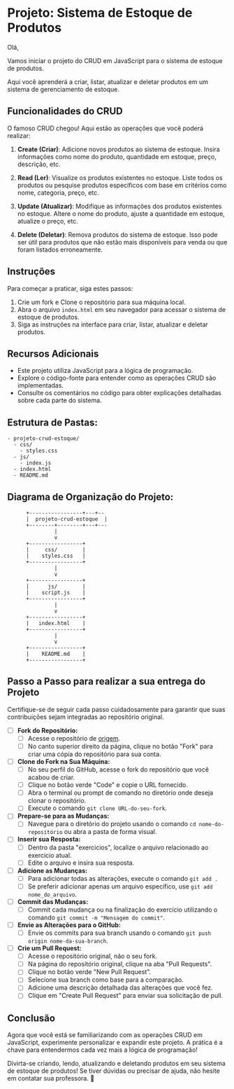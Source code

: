# Projeto: Sistema de Estoque de Produtos

Olá, 

Vamos iniciar o projeto do CRUD em JavaScript para o sistema de estoque de produtos.

Aqui você aprenderá a criar, listar, atualizar e deletar produtos em um sistema de gerenciamento de estoque.

## Funcionalidades do CRUD

O famoso CRUD chegou! Aqui estão as operações que você poderá realizar:

1. **Create (Criar)**: Adicione novos produtos ao sistema de estoque. Insira informações como nome do produto, quantidade em estoque, preço, descrição, etc.

2. **Read (Ler)**: Visualize os produtos existentes no estoque. Liste todos os produtos ou pesquise produtos específicos com base em critérios como nome, categoria, preço, etc.

3. **Update (Atualizar)**: Modifique as informações dos produtos existentes no estoque. Altere o nome do produto, ajuste a quantidade em estoque, atualize o preço, etc.

4. **Delete (Deletar)**: Remova produtos do sistema de estoque. Isso pode ser útil para produtos que não estão mais disponíveis para venda ou que foram listados erroneamente.

## Instruções

Para começar a praticar, siga estes passos:

1. Crie um fork e Clone o repositório para sua máquina local.
2. Abra o arquivo `index.html` em seu navegador para acessar o sistema de estoque de produtos.
3. Siga as instruções na interface para criar, listar, atualizar e deletar produtos.

## Recursos Adicionais

- Este projeto utiliza JavaScript para a lógica de programação.
- Explore o código-fonte para entender como as operações CRUD são implementadas.
- Consulte os comentários no código para obter explicações detalhadas sobre cada parte do sistema.

## Estrutura de Pastas:

```
- projeto-crud-estoque/
  - css/
    - styles.css
  - js/
    - index.js
  - index.html
  - README.md
```

## Diagrama de Organização do Projeto:

```
      +-----------------+---+--
      |  projeto-crud-estoque  |
      +--------+--------+---+---
               |
               v
      +-----------------+
      |     css/        |
      |    styles.css   |
      +-----------------+
               |
               v
      +-----------------+
      |      js/        |
      |    script.js    |
      +-----------------+
               |
               v
      +-----------------+
      |   index.html    |
      +-----------------+
               |
               v
      +-----------------+
      |    README.md    |
      +-----------------+
```

## Passo a Passo para realizar a sua entrega do Projeto

Certifique-se de seguir cada passo cuidadosamente para garantir que suas contribuições sejam integradas ao repositório original.

- [ ] **Fork do Repositório:**
   - [ ] Acesse o repositório de [origem](https://github.com/afrocodigos/TF-JS-Projeto-Guiado-I).
   - [ ] No canto superior direito da página, clique no botão "Fork" para criar uma cópia do repositório para sua conta.

- [ ] **Clone do Fork na Sua Máquina:**
   - [ ] No seu perfil do GitHub, acesse o fork do repositório que você acabou de criar.
   - [ ] Clique no botão verde "Code" e copie o URL fornecido.
   - [ ] Abra o terminal ou prompt de comando no diretório onde deseja clonar o repositório.
   - [ ] Execute o comando `git clone URL-do-seu-fork`.

- [ ] **Prepare-se para as Mudanças:**
   - [ ] Navegue para o diretório do projeto usando o comando `cd nome-do-repositório` ou abra a pasta de forma visual.

- [ ] **Inserir sua Resposta:**
   - [ ] Dentro da pasta "exercicios", localize o arquivo relacionado ao exercício atual.
   - [ ] Edite o arquivo e insira sua resposta.

- [ ] **Adicione as Mudanças:**
   - [ ] Para adicionar todas as alterações, execute o comando `git add .` 
   - [ ] Se preferir adicionar apenas um arquivo específico, use `git add nome_do_arquivo`.

- [ ] **Commit das Mudanças:**
   - [ ] Commit cada mudança ou na finalização do exercício utilizando o comando `git commit -m "Mensagem do commit"`.

- [ ] **Envie as Alterações para o GitHub:**
   - [ ] Envie os commits para sua branch usando o comando `git push origin nome-da-sua-branch`.

- [ ] **Crie um Pull Request:**
   - [ ] Acesse o repositório original, não o seu fork.
   - [ ] Na página do repositório original, clique na aba "Pull Requests".
   - [ ] Clique no botão verde "New Pull Request".
   - [ ] Selecione sua branch como base para a comparação.
   - [ ] Adicione uma descrição detalhada das alterações que você fez.
   - [ ] Clique em "Create Pull Request" para enviar sua solicitação de pull.

## Conclusão

Agora que você está se familiarizando com as operações CRUD em JavaScript, experimente personalizar e expandir este projeto. A prática é a chave para entendermos cada vez mais a lógica de programação!

Divirta-se criando, lendo, atualizando e deletando produtos em seu sistema de estoque de produtos! Se tiver dúvidas ou precisar de ajuda, não hesite em contatar sua professora. 🚀
